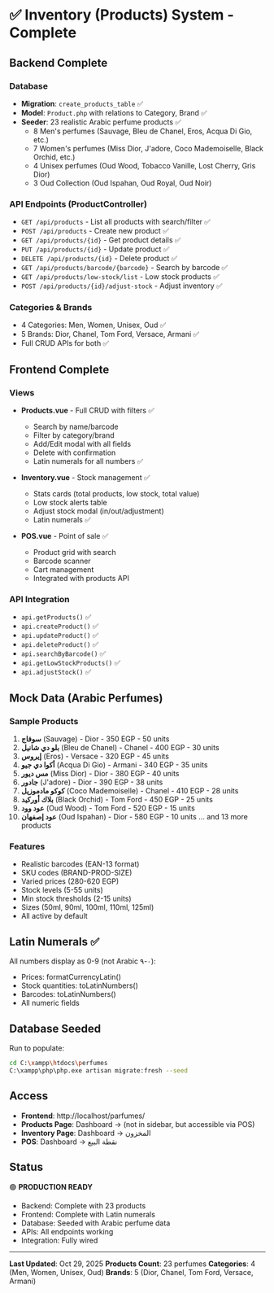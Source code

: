 # ✅ Inventory (Products) System - Complete

## Backend Complete

### Database
- **Migration**: `create_products_table` ✅
- **Model**: `Product.php` with relations to Category, Brand ✅
- **Seeder**: 23 realistic Arabic perfume products ✅
  - 8 Men's perfumes (Sauvage, Bleu de Chanel, Eros, Acqua Di Gio, etc.)
  - 7 Women's perfumes (Miss Dior, J'adore, Coco Mademoiselle, Black Orchid, etc.)
  - 4 Unisex perfumes (Oud Wood, Tobacco Vanille, Lost Cherry, Gris Dior)
  - 3 Oud Collection (Oud Ispahan, Oud Royal, Oud Noir)

### API Endpoints (ProductController)
- `GET /api/products` - List all products with search/filter ✅
- `POST /api/products` - Create new product ✅
- `GET /api/products/{id}` - Get product details ✅
- `PUT /api/products/{id}` - Update product ✅
- `DELETE /api/products/{id}` - Delete product ✅
- `GET /api/products/barcode/{barcode}` - Search by barcode ✅
- `GET /api/products/low-stock/list` - Low stock products ✅
- `POST /api/products/{id}/adjust-stock` - Adjust inventory ✅

### Categories & Brands
- 4 Categories: Men, Women, Unisex, Oud ✅
- 5 Brands: Dior, Chanel, Tom Ford, Versace, Armani ✅
- Full CRUD APIs for both ✅

## Frontend Complete

### Views
- **Products.vue** - Full CRUD with filters ✅
  - Search by name/barcode
  - Filter by category/brand
  - Add/Edit modal with all fields
  - Delete with confirmation
  - Latin numerals for all numbers ✅
  
- **Inventory.vue** - Stock management ✅
  - Stats cards (total products, low stock, total value)
  - Low stock alerts table
  - Adjust stock modal (in/out/adjustment)
  - Latin numerals ✅

- **POS.vue** - Point of sale ✅
  - Product grid with search
  - Barcode scanner
  - Cart management
  - Integrated with products API

### API Integration
- `api.getProducts()` ✅
- `api.createProduct()` ✅
- `api.updateProduct()` ✅
- `api.deleteProduct()` ✅
- `api.searchByBarcode()` ✅
- `api.getLowStockProducts()` ✅
- `api.adjustStock()` ✅

## Mock Data (Arabic Perfumes)

### Sample Products
1. **سوفاج** (Sauvage) - Dior - 350 EGP - 50 units
2. **بلو دي شانيل** (Bleu de Chanel) - Chanel - 400 EGP - 30 units
3. **إيروس** (Eros) - Versace - 320 EGP - 45 units
4. **أكوا دي جيو** (Acqua Di Gio) - Armani - 340 EGP - 35 units
5. **مس ديور** (Miss Dior) - Dior - 380 EGP - 40 units
6. **جادور** (J'adore) - Dior - 390 EGP - 38 units
7. **كوكو مادموزيل** (Coco Mademoiselle) - Chanel - 410 EGP - 28 units
8. **بلاك أوركيد** (Black Orchid) - Tom Ford - 450 EGP - 25 units
9. **عود وود** (Oud Wood) - Tom Ford - 520 EGP - 15 units
10. **عود إصفهان** (Oud Ispahan) - Dior - 580 EGP - 10 units
... and 13 more products

### Features
- Realistic barcodes (EAN-13 format)
- SKU codes (BRAND-PROD-SIZE)
- Varied prices (280-620 EGP)
- Stock levels (5-55 units)
- Min stock thresholds (2-15 units)
- Sizes (50ml, 90ml, 100ml, 110ml, 125ml)
- All active by default

## Latin Numerals ✅
All numbers display as 0-9 (not Arabic ٠-٩):
- Prices: formatCurrencyLatin()
- Stock quantities: toLatinNumbers()
- Barcodes: toLatinNumbers()
- All numeric fields

## Database Seeded
Run to populate:
```bash
cd C:\xampp\htdocs\perfumes
C:\xampp\php\php.exe artisan migrate:fresh --seed
```

## Access
- **Frontend**: http://localhost/parfumes/
- **Products Page**: Dashboard → (not in sidebar, but accessible via POS)
- **Inventory Page**: Dashboard → المخزون
- **POS**: Dashboard → نقطة البيع

## Status
🟢 **PRODUCTION READY**
- Backend: Complete with 23 products
- Frontend: Complete with Latin numerals
- Database: Seeded with Arabic perfume data
- APIs: All endpoints working
- Integration: Fully wired

---
**Last Updated**: Oct 29, 2025
**Products Count**: 23 perfumes
**Categories**: 4 (Men, Women, Unisex, Oud)
**Brands**: 5 (Dior, Chanel, Tom Ford, Versace, Armani)
